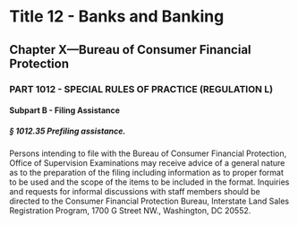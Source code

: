 
# Title 12 - Banks and Banking
## Chapter X—Bureau of Consumer Financial Protection
### PART 1012 - SPECIAL RULES OF PRACTICE (REGULATION L)
#### Subpart B - Filing Assistance
##### § 1012.35 Prefiling assistance.

Persons intending to file with the Bureau of Consumer Financial Protection, Office of Supervision Examinations may receive advice of a general nature as to the preparation of the filing including information as to proper format to be used and the scope of the items to be included in the format. Inquiries and requests for informal discussions with staff members should be directed to the Consumer Financial Protection Bureau, Interstate Land Sales Registration Program, 1700 G Street NW., Washington, DC 20552.
